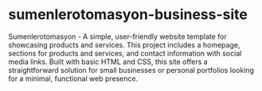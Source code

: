 # sumenlerotomasyon-business-site
Sumenlerotomasyon - A simple, user-friendly website template for showcasing products and services. This project includes a homepage, sections for products and services, and contact information with social media links. Built with basic HTML and CSS, this site offers a straightforward solution for small businesses or personal portfolios looking for a minimal, functional web presence.
